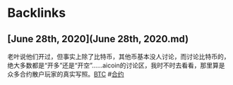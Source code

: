 
# Backlinks
## [June 28th, 2020](June 28th, 2020.md)
老叶说他们开过，但事实上除了比特币，其他币基本没人讨论，而讨论比特币的，绝大多数都是“开多”还是“开空”......aicoin的讨论区，我时不时去看看，那里算是众多合约散户玩家的真实写照。[BTC](BTC.md) #[合约](合约.md)


